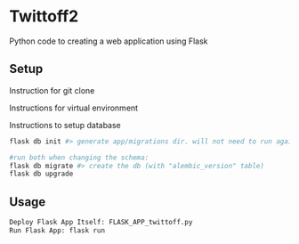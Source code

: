 # Twittoff2
Python code to creating a web application using Flask

## Setup
Instruction for git clone

Instructions for virtual environment

Instructions to setup database

```sh
flask db init #> generate app/migrations dir. will not need to run again once already ran

#run both when changing the schema:
flask db migrate #> create the db (with "alembic_version" table)
flask db upgrade
```


## Usage

```sh
Deploy Flask App Itself: FLASK_APP_twittoff.py
Run Flask App: flask run